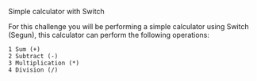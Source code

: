 Simple calculator with Switch

For this challenge you will be performing a simple calculator using Switch (Segun), this calculator can perform the following operations:

	1 Sum (+)
	2 Subtract (-)
	3 Multiplication (*)
	4 Division (/)




